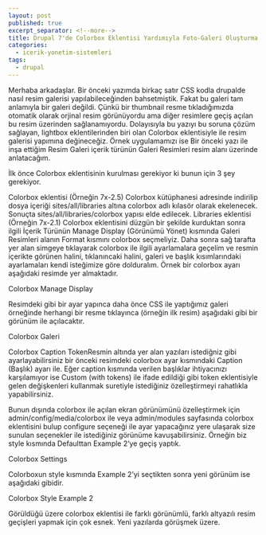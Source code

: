 ```yaml
---
layout: post
published: true
excerpt_separator: <!--more-->
title: Drupal 7'de Colorbox Eklentisi Yardımıyla Foto-Galeri Oluşturma
categories:
  - icerik-yonetim-sistemleri
tags:
  - drupal
---
```

Merhaba arkadaşlar. Bir önceki yazımda birkaç satır CSS kodla drupalde nasıl  resim galerisi yapılabileceğinden bahsetmiştik. Fakat bu galeri tam anlamıyla bir galeri değildi. Çünkü bir thumbnail resme tıkladığımızda otomatik olarak orjinal resim görünüyordu ama diğer resimlere geçiş açılan bu resim üzerinden sağlanamıyordu. Dolayısıyla bu yazıyı bu soruna çözüm sağlayan, lightbox eklentilerinden biri olan Colorbox eklentisiyle ile resim galerisi yapımına değineceğiz. Örnek uygulamamızı ise Bir önceki yazı ile inşa ettiğim Resim Galeri içerik türünün Galeri Resimleri resim alanı üzerinde anlatacağım.

<!--more-->

İlk önce Colorbox eklentisinin kurulması gerekiyor ki bunun için 3 şey gerekiyor.

Colorbox eklentisi (Örneğin 7x-2.5)
Colorbox kütüphanesi adresinde indirilip dosya içeriği sites/all/libraries altına colorbox adlı kılasör olarak ekelenecek. Sonuçta sites/all/libraries/colorbox yapısı elde edilecek.
Libraries eklentisi (Örneğin 7x-2.1)
Colorbox eklentisini düzgün bir şekilde kurduktan sonra ilgili İçerik Türünün Manage Display (Görünümü Yönet) kısmında Galeri Resimleri alanın Format kısmını colorbox seçmeliyiz. Daha sonra sağ tarafta yer alan simgeye tıklayarak colorbox ile ilgili ayarlamalara geçelim ve resmin içerikte görünen halini, tıklanıncaki halini, galeri ve başlık kısımlarındaki ayarlamaları kendi isteğimize göre dolduralım. Örnek bir colorbox ayarı aşağıdaki resimde yer almaktadır.

Colorbox Manage Display

Resimdeki gibi bir ayar yapınca daha önce CSS ile yaptığımız galeri örneğinde herhangi bir resme tıklayınca (örneğin ilk resim) aşağıdaki gibi bir görünüm ile açılacaktır.

Colorbox Galeri

Colorbox Caption TokenResmin altında yer alan yazıları istediğniz gibi ayarlayabilirsiniz bir önceki resimdeki colorbox ayar kısmındaki Caption (Başlık) ayarı ile. Eğer caption kısmında verilen başlıklar ihtiyacınızı karşılamıyor ise Custom (with tokens) ile ifade edildiği gibi token eklentisiyle gelen değişkenleri kullanmak suretiyle istediğiniz özelleştirmeyi rahatlıkla yapabilirsiniz.

 

Bunun dışında colorbox ile açılan ekran görünümünü özelleştirmek için admin/config/media/colorbox ile veya admin/modules sayfasında colorbox eklentisini bulup configure seçeneği ile ayar yapacağınız yere ulaşarak size sunulan seçenekler ile istediğiniz görünüme kavuşabilirsiniz. Örneğin biz style kısmında Defaulttan Example 2‘ye geçiş yaptık.

Colorbox Settings

Colorboxun style kısmında Example 2’yi seçtikten sonra yeni görünüm ise aşağıdaki gibidir.

Colorbox Style Example 2

Görüldüğü üzere colorbox eklentisi ile farklı görünümlü, farklı altyazılı resim geçişleri yapmak için çok esnek. Yeni yazılarda görüşmek üzere.
